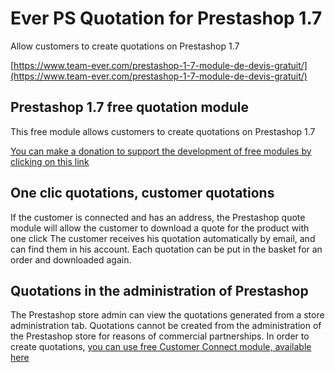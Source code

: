 # Ever PS Quotation for Prestashop 1.7

Allow customers to create quotations on Prestashop 1.7

[https://www.team-ever.com/prestashop-1-7-module-de-devis-gratuit/](https://www.team-ever.com/prestashop-1-7-module-de-devis-gratuit/)

## Prestashop 1.7 free quotation module
This free module allows customers to create quotations on Prestashop 1.7

[You can make a donation to support the development of free modules by clicking on this link](https://www.paypal.com/donate?hosted_button_id=3CM3XREMKTMSE)

## One clic quotations, customer quotations
If the customer is connected and has an address, the Prestashop quote module will allow the customer to download a quote for the product with one click
The customer receives his quotation automatically by email, and can find them in his account. Each quotation can be put in the basket for an order and downloaded again.


## Quotations in the administration of Prestashop
The Prestashop store admin can view the quotations generated from a store administration tab.
Quotations cannot be created from the administration of the Prestashop store for reasons of commercial partnerships.
In order to create quotations, [you can use free Customer Connect module, available here](https://www.team-ever.com/prestashop-module-connexion-en-tant-que-client/)

